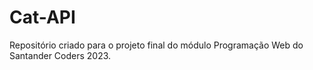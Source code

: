 # Cat-API
Repositório criado para o projeto final do módulo Programação Web do Santander Coders 2023.
